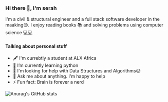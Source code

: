 ### Hi there 👋, I'm serah

I'm a  civil & structural engineer and a full stack software developer in the maaking😊. I enjoy reading books 📚 and solving problems using computer science 💻💻

#### Talking about personal stuff
- 🖋 I'm currebtly a student at ALX Africa
- 🌱 I’m currently learning python
- 🤔 I'm looking for help with Data Structures and Algorithms😥
- 📧 Ask me about anything. I'm happy to help
- ⚡ Fun fact: Brain is forever a nerd



![Anurag's GitHub stats](https://github-readme-stats.vercel.app/api?username=njoroge-s&show_icons=true&theme=radical)

